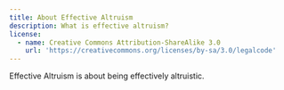 ```yaml
---
title: About Effective Altruism
description: What is effective altruism?
license:
  - name: Creative Commons Attribution-ShareAlike 3.0
    url: 'https://creativecommons.org/licenses/by-sa/3.0/legalcode'
---
```

Effective Altruism is about being effectively altruistic.  
